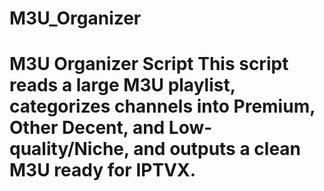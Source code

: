 # M3U_Organizer
# M3U Organizer Script  This script reads a large M3U playlist, categorizes channels into Premium, Other Decent, and Low-quality/Niche, and outputs a clean M3U ready for IPTVX.
